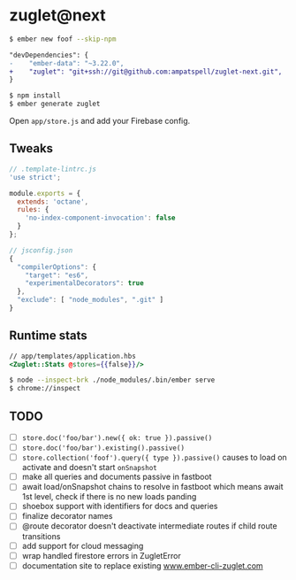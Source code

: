 # zuglet@next

``` bash
$ ember new foof --skip-npm
```

``` diff
"devDependencies": {
-    "ember-data": "~3.22.0",
+    "zuglet": "git+ssh://git@github.com:ampatspell/zuglet-next.git",
}
```

``` bash
$ npm install
$ ember generate zuglet
```

Open `app/store.js` and add your Firebase config.

## Tweaks

``` javascript
// .template-lintrc.js
'use strict';

module.exports = {
  extends: 'octane',
  rules: {
    'no-index-component-invocation': false
  }
};
```

``` javascript
// jsconfig.json
{
  "compilerOptions": {
    "target": "es6",
    "experimentalDecorators": true
  },
  "exclude": [ "node_modules", ".git" ]
}
```

## Runtime stats

``` hbs
// app/templates/application.hbs
<Zuglet::Stats @stores={{false}}/>
```

``` bash
$ node --inspect-brk ./node_modules/.bin/ember serve
$ chrome://inspect
```

## TODO

- [ ] `store.doc('foo/bar').new({ ok: true }).passive()`
- [ ] `store.doc('foo/bar').existing().passive()`
- [ ] `store.collection('foof').query({ type }).passive()` causes to load on activate and doesn't start `onSnapshot`
- [ ] make all queries and documents passive in fastboot
- [ ] await load/onSnapshot chains to resolve in fastboot which means await 1st level, check if there is no new loads panding
- [ ] shoebox support with identifiers for docs and queries
- [ ] finalize decorator names
- [ ] @route decorator doesn't deactivate intermediate routes if child route transitions
- [ ] add support for cloud messaging
- [ ] wrap handled firestore errors in ZugletError
- [ ] documentation site to replace existing www.ember-cli-zuglet.com
